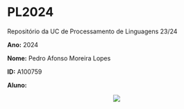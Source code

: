 # PL2024
Repositório da UC de Processamento de Linguagens 23/24

**Ano:** 2024

**Nome:** Pedro Afonso Moreira Lopes

**ID:** A100759

**Aluno:**

<p align="center">
  <img src="https://github.com/Popes117/EngWeb2024/assets/98462445/39beb5ac-35d0-412a-8a05-630594ac13e0">
</p>

